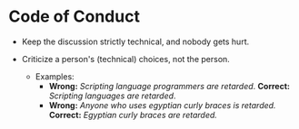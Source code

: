 # Code of Conduct

- Keep the discussion strictly technical, and nobody gets hurt.

- Criticize a person's (technical) choices, not the person.
  - Examples: 
    - **Wrong:** _Scripting language programmers are retarded_. **Correct:** _Scripting languages are retarded_.
    - **Wrong:** _Anyone who uses egyptian curly braces is retarded._ **Correct:** _Egyptian curly braces are retarded._ 
